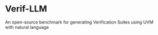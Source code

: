 # Verif-LLM
An open-source benchmark for generating Verification Suites using UVM with natural language
